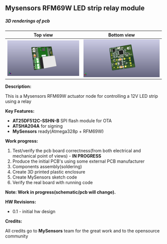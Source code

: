 ## Mysensors RFM69W LED strip relay module

##### 3D renderings of pcb

Top view | Bottom view
------------ | -------------
![Alt text](3d/renderings/led_strip_actuator_node_top.png?raw=true "top view") | ![Alt text](3d/renderings/led_strip_actuator_node_bottom.png?raw=true "bottom view")



**Description:**

This is a Mysensors RFM69W actuator node for controlling a 12V LED strip using a relay

**Key Features:**

 - **AT25DF512C-SSHN-B** SPI flash module for OTA
 - **ATSHA204A** for signing
 - **MySensors** ready(Atmega328p + RFM69W)

**Work progress:**

 1. Test/verify the pcb board correctness(from both electrical and mechanical point of views) - **IN PROGRESS**
 2. Produce the initial PCB's using some external PCB manufacturer
 3. Components assembly(soldering)
 4. Create 3D printed plastic enclosure
 5. Create MySensors sketch code
 6. Verify the real board with running code

**Note: Work in progress(schematic/pcb will change).**

**HW Revisions:**
 - 0.1 - initial hw design

**Credits:**
  
  All credits go to **MySensors** team for the great work and to the opensource community
